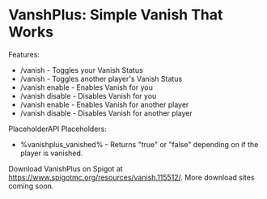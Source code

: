 # VanshPlus: Simple Vanish That Works

Features:
- /vanish - Toggles your Vanish Status
- /vanish - Toggles another player's Vanish Status
- /vanish enable - Enables Vanish for you
- /vanish disable - Disables Vanish for you
- /vanish enable - Enables Vanish for another player
- /vanish disable - Disables Vanish for another player

PlaceholderAPI Placeholders:
- %vanishplus_vanished% - Returns "true" or "false" depending on if the player is vanished.

Download VanishPlus on Spigot at https://www.spigotmc.org/resources/vanish.115512/. More download sites coming soon.
